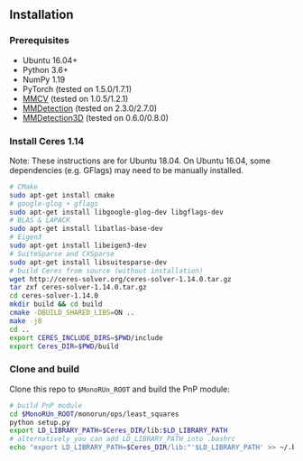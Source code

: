 ## Installation

### Prerequisites

- Ubuntu 16.04+
- Python 3.6+
- NumPy 1.19
- PyTorch (tested on 1.5.0/1.7.1)
- [MMCV](https://github.com/open-mmlab/mmcv) (tested on 1.0.5/1.2.1)
- [MMDetection](https://github.com/open-mmlab/mmdetection) (tested on 2.3.0/2.7.0)
- [MMDetection3D](https://github.com/open-mmlab/mmdetection3d) (tested on 0.6.0/0.8.0)

### Install Ceres 1.14

Note: These instructions are for Ubuntu 18.04. On Ubuntu 16.04, some dependencies (e.g. GFlags) may need to be manually installed.

```bash
# CMake
sudo apt-get install cmake
# google-glog + gflags
sudo apt-get install libgoogle-glog-dev libgflags-dev
# BLAS & LAPACK
sudo apt-get install libatlas-base-dev
# Eigen3
sudo apt-get install libeigen3-dev
# SuiteSparse and CXSparse
sudo apt-get install libsuitesparse-dev
# build Ceres from source (without installation)
wget http://ceres-solver.org/ceres-solver-1.14.0.tar.gz
tar zxf ceres-solver-1.14.0.tar.gz
cd ceres-solver-1.14.0
mkdir build && cd build
cmake -DBUILD_SHARED_LIBS=ON ..
make -j8
cd ..
export CERES_INCLUDE_DIRS=$PWD/include
export Ceres_DIR=$PWD/build
```

### Clone and build

Clone this repo to `$MonoRUn_ROOT` and build the PnP module:

```bash
# build PnP module
cd $MonoRUn_ROOT/monorun/ops/least_squares
python setup.py
export LD_LIBRARY_PATH=$Ceres_DIR/lib:$LD_LIBRARY_PATH
# alternatively you can add LD_LIBRARY_PATH into .bashrc
echo "export LD_LIBRARY_PATH=$Ceres_DIR/lib:"'$LD_LIBRARY_PATH' >> ~/.bashrc && source ~/.bashrc
```
